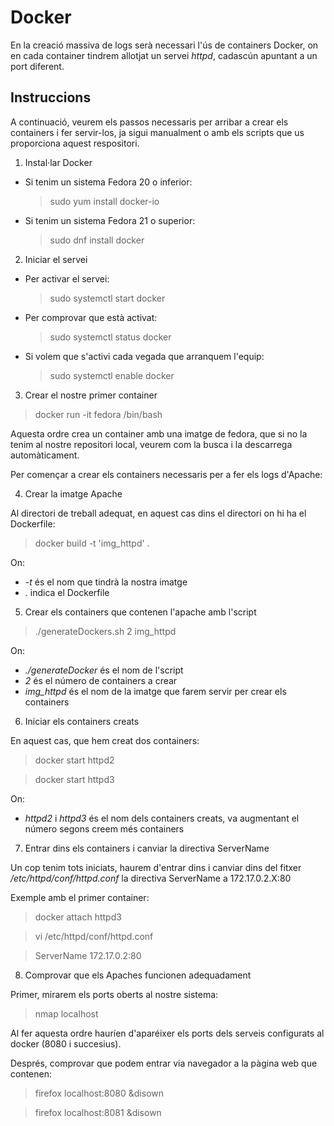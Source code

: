# Docker

En la creació massiva de logs serà necessari l'ús de containers Docker, on en cada container tindrem allotjat un servei *httpd*, cadascún apuntant 
a un port diferent.

## Instruccions

A continuació, veurem els passos necessaris per arribar a crear els containers i fer servir-los, ja sigui manualment o amb els scripts
que us proporciona aquest respositori.

1.  Instal·lar Docker

  * Si tenim un sistema Fedora 20 o inferior:
  
    > sudo yum install docker-io
  
  * Si tenim un sistema Fedora 21 o superior:
  
    > sudo dnf install docker
    

2.  Iniciar el servei

  * Per activar el servei:
  
    > sudo systemctl start docker
  
  * Per comprovar que està activat:
  
    > sudo systemctl status docker
    
  * Si volem que s'activi cada vegada que arranquem l'equip:
  
    > sudo systemctl enable docker
    

3. Crear el nostre primer container

  > docker run -it fedora /bin/bash
  
  Aquesta ordre crea un container amb una imatge de fedora, que si no la tenim al nostre repositori local, veurem com la busca i la
  descarrega automàticament.

Per començar a crear els containers necessaris per a fer els logs d'Apache:

4. Crear la imatge Apache

  Al directori de treball adequat, en aquest cas dins el directori on hi ha el Dockerfile:
  
  > docker build -t 'img_httpd' .
  
  On:
  
  * *-t* és el nom que tindrà la nostra imatge
  * *.* indica el Dockerfile
  
5. Crear els containers que contenen l'apache amb l'script
 
  > ./generateDockers.sh 2 img_httpd
  
  On:
  
  * *./generateDocker* és el nom de l'script
  * *2* és el número de containers a crear
  * *img_httpd* és el nom de la imatge que farem servir per crear els containers
  
6. Iniciar els containers creats

  En aquest cas, que hem creat dos containers:
  
  > docker start httpd2
  
  > docker start httpd3
  
  On:
  
  * *httpd2* i *httpd3* és el nom dels containers creats, va augmentant
  el número segons creem més containers
  
7. Entrar dins els containers i canviar la directiva ServerName

  Un cop tenim tots iniciats, haurem d'entrar dins i canviar dins del fitxer
  */etc/httpd/conf/httpd.conf* la directiva ServerName a 172.17.0.2.X:80
  
  Exemple amb el primer container:
  
  > docker attach httpd3
  
  
  > vi /etc/httpd/conf/httpd.conf
  
  > ServerName 172.17.0.2:80
  
8. Comprovar que els Apaches funcionen adequadament

  Primer, mirarem els ports oberts al nostre sistema:
  
  > nmap localhost
  
  Al fer aquesta ordre hauríen d'aparéixer els ports dels serveis configurats al docker (8080 i succesius).
  
  Després, comprovar que podem entrar via navegador a la pàgina web que contenen:
  
  > firefox localhost:8080 &disown
  
  > firefox localhost:8081 &disown
 

 

  
